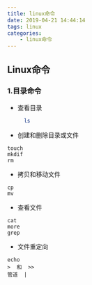```yaml
---
title: linux命令
date: 2019-04-21 14:44:14
tags: linux
categories:
    - linux命令
---
```

## Linux命令
### 1.目录命令
- 查看目录
  ```bash
    ls
  ```
- 创建和删除目录或文件
```
touch
mkdif
rm
```
- 拷贝和移动文件
```
cp
mv
```
- 查看文件
```
cat
more
grep
```
- 文件重定向
```
echo
>  和  >>
管道  |
```
        



